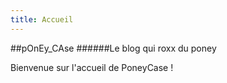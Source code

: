 ```yaml
---
title: Accueil
---
```


##pOnEy_CAse
######Le blog qui roxx du poney

Bienvenue sur l'accueil de PoneyCase !
